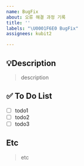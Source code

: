 ```yaml
---
name: BugFix
about: 오류 해결 과정 기록
title: ''
labels: "\U0001F6E0️ BugFix"
assignees: kubit2

---
```


## 💡Description
> description

## ✅ To Do List
- [ ] todo1
- [ ] todo2
- [ ] todo3

## Etc
> etc
